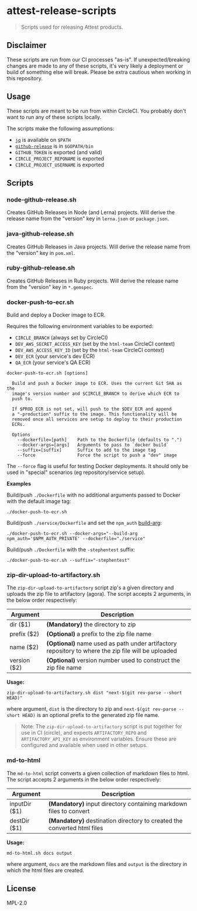 # attest-release-scripts

> Scripts used for releasing Attest products.

## Disclaimer

These scripts are run from our CI processes "as-is". If unexpected/breaking changes are made to any of these scripts, it's very likely a deployment or build of something else will break. Please be extra cautious when working in this repository.

## Usage

These scripts are meant to be run from within CircleCI. You probably don't want to run any of these scripts locally.

The scripts make the following assumptions:

- [`jq`](https://stedolan.github.io/jq/) is available on `$PATH`
- [`github-release`](https://github.com/aktau/github-release) is in `$GOPATH/bin`
- `GITHUB_TOKEN` is exported (and valid)
- `CIRCLE_PROJECT_REPONAME` is exported
- `CIRCLE_PROJECT_USERNAME` is exported

## Scripts

### node-github-release.sh

Creates GitHub Releases in Node (and Lerna) projects. Will derive the release name from the "version" key in `lerna.json` or `package.json`.

### java-github-release.sh

Creates GitHub Releases in Java projects. Will derive the release name from the "version" key in `pom.xml`.

### ruby-github-release.sh

Creates GitHub Releases in Ruby projects. Will derive the release name from the "version" key in `*.gemspec`.

### docker-push-to-ecr.sh

Build and deploy a Docker image to ECR.

Requires the following environment variables to be exported:

- `CIRCLE_BRANCH` (always set by CircleCI)
- `DEV_AWS_SECRET_ACCESS_KEY` (set by the `html-team` CircleCI context)
- `DEV_AWS_ACCESS_KEY_ID` (set by the `html-team` CircleCI context)
- `DEV_ECR` (your service's dev ECR)
- `QA_ECR` (your service's QA ECR)

```
docker-push-to-ecr.sh [options]

  Build and push a Docker image to ECR. Uses the current Git SHA as the
  image's version number and $CIRCLE_BRANCH to derive which ECR to
  push to.

  If $PROD_ECR is not set, will push to the $DEV_ECR and append
  a "-production" suffix to the image. This functionality will be
  removed once all services are setup to deploy to their production
  ECRs.

  Options
    --dockerfile=[path]    Path to the Dockerfile (defaults to ".")
    --docker-args=[args]   Arguments to pass to `docker build`
    --suffix=[suffix]      Suffix to add to the image tag
    --force                Force the script to push a "dev" image
```

The `--force` flag is useful for testing Docker deployments. It should only be used in "special" scenarios (eg repository/service setup).

**Examples**

Build/push `./Dockerfile` with no additional arguments passed to Docker with the default image tag:

```
./docker-push-to-ecr.sh
```

Build/push `./service/Dockerfile` and set the `npm_auth` [build-arg](https://docs.docker.com/engine/reference/commandline/build/#set-build-time-variables---build-arg):

```
./docker-push-to-ecr.sh --docker-args="--build-arg npm_auth='$NPM_AUTH_PRIVATE' --dockerfile="./service"
```

Build/push `./Dockerfile` with the `-stephentest` suffix:

```
./docker-push-to-ecr.sh --suffix="-stephentest"
```

### zip-dir-upload-to-artifactory.sh

The `zip-dir-upload-to-artifactory` script zip's a given directory and uploads the zip file to artifactory (agora). The script accepts 2 arguments, in the below order respectively:

| Argument      | Description                                                                                          |
| ------------- | ---------------------------------------------------------------------------------------------------- |
| dir (\$1)     | **(Mandatory)** the directory to zip                                                                 |
| prefix (\$2)  | **(Optional)** a prefix to the zip file name                                                         |
| name (\$2)    | **(Optional)** name used as path under artifactory repository to where the zip file will be uploaded |
| version (\$2) | **(Optional)** version number used to construct the zip file name                                    |

**Usage:**

```
zip-dir-upload-to-artifactory.sh dist "next-$(git rev-parse --short HEAD)"
```

where argument, `dist` is the directory to zip and `next-$(git rev-parse --short HEAD)` is an optional prefix to the generated zip file name.

> Note: The `zip-dir-upload-to-artifactory` script is put together for use in CI (circle), and expects `ARTIFACTORY_REPO` and `ARTIFACTORY_API_KEY` as environment variables. Ensure these are configured and available when used in other setups.

### md-to-html

The `md-to-html` script converts a given collection of markdown files to html. The script accepts 2 arguments in the below order respectively:

| Argument       | Description                                                               |
| -------------- | ------------------------------------------------------------------------- |
| inputDir (\$1) | **(Mandatory)** input directory containing markdown files to convert      |
| destDir (\$1)  | **(Mandatory)** destination directory to created the converted html files |

**Usage:**

```
md-to-html.sh docs output
```

where argument, `docs` are the markdown files and `output` is the directory in which the html files are created.

## License

MPL-2.0
